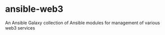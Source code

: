 # ansible-web3
An Ansible Galaxy collection of Ansible modules for management of various web3 services
